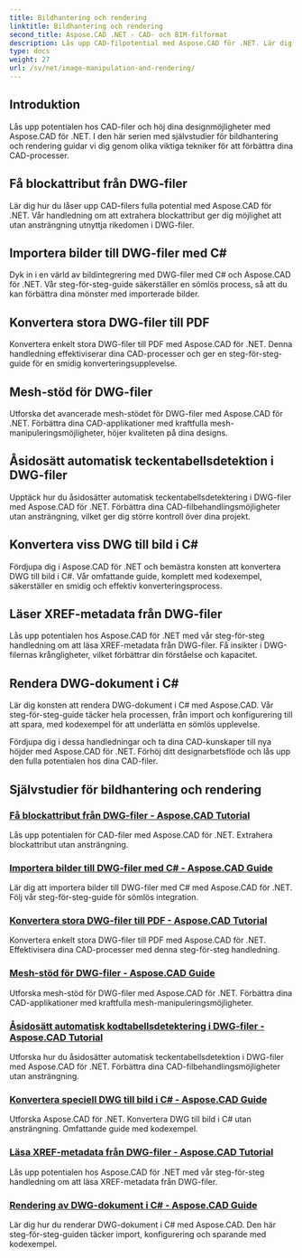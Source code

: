 ```yaml
---
title: Bildhantering och rendering
linktitle: Bildhantering och rendering
second_title: Aspose.CAD .NET - CAD- och BIM-filformat
description: Lås upp CAD-filpotential med Aspose.CAD för .NET. Lär dig extrahering av blockattribut, bildimport, DWG till PDF-konvertering, mesh-stöd och mer utan ansträngning.
type: docs
weight: 27
url: /sv/net/image-manipulation-and-rendering/
---
```


## Introduktion

Lås upp potentialen hos CAD-filer och höj dina designmöjligheter med Aspose.CAD för .NET. I den här serien med självstudier för bildhantering och rendering guidar vi dig genom olika viktiga tekniker för att förbättra dina CAD-processer.

 ## Få blockattribut från DWG-filer 
Lär dig hur du låser upp CAD-filers fulla potential med Aspose.CAD för .NET. Vår handledning om att extrahera blockattribut ger dig möjlighet att utan ansträngning utnyttja rikedomen i DWG-filer.

 ## Importera bilder till DWG-filer med C# 
Dyk in i en värld av bildintegrering med DWG-filer med C# och Aspose.CAD för .NET. Vår steg-för-steg-guide säkerställer en sömlös process, så att du kan förbättra dina mönster med importerade bilder.

 ## Konvertera stora DWG-filer till PDF 
Konvertera enkelt stora DWG-filer till PDF med Aspose.CAD för .NET. Denna handledning effektiviserar dina CAD-processer och ger en steg-för-steg-guide för en smidig konverteringsupplevelse.

 ## Mesh-stöd för DWG-filer 
Utforska det avancerade mesh-stödet för DWG-filer med Aspose.CAD för .NET. Förbättra dina CAD-applikationer med kraftfulla mesh-manipuleringsmöjligheter, höjer kvaliteten på dina designs.

 ## Åsidosätt automatisk teckentabellsdetektion i DWG-filer 
Upptäck hur du åsidosätter automatisk teckentabellsdetektering i DWG-filer med Aspose.CAD för .NET. Förbättra dina CAD-filbehandlingsmöjligheter utan ansträngning, vilket ger dig större kontroll över dina projekt.

 ## Konvertera viss DWG till bild i C# 
Fördjupa dig i Aspose.CAD för .NET och bemästra konsten att konvertera DWG till bild i C#. Vår omfattande guide, komplett med kodexempel, säkerställer en smidig och effektiv konverteringsprocess.

 ## Läser XREF-metadata från DWG-filer 
Lås upp potentialen hos Aspose.CAD för .NET med vår steg-för-steg handledning om att läsa XREF-metadata från DWG-filer. Få insikter i DWG-filernas krångligheter, vilket förbättrar din förståelse och kapacitet.

 ## Rendera DWG-dokument i C# 
Lär dig konsten att rendera DWG-dokument i C# med Aspose.CAD. Vår steg-för-steg-guide täcker hela processen, från import och konfigurering till att spara, med kodexempel för att underlätta en sömlös upplevelse.

Fördjupa dig i dessa handledningar och ta dina CAD-kunskaper till nya höjder med Aspose.CAD för .NET. Förhöj ditt designarbetsflöde och lås upp den fulla potentialen hos dina CAD-filer.
## Självstudier för bildhantering och rendering
### [Få blockattribut från DWG-filer - Aspose.CAD Tutorial](./getting-block-attributes-from-dwg/)
Lås upp potentialen för CAD-filer med Aspose.CAD för .NET. Extrahera blockattribut utan ansträngning.
### [Importera bilder till DWG-filer med C# - Aspose.CAD Guide](./importing-images-into-dwg/)
Lär dig att importera bilder till DWG-filer med C# med Aspose.CAD för .NET. Följ vår steg-för-steg-guide för sömlös integration.
### [Konvertera stora DWG-filer till PDF - Aspose.CAD Tutorial](./converting-large-dwg-files-to-pdf/)
Konvertera enkelt stora DWG-filer till PDF med Aspose.CAD för .NET. Effektivisera dina CAD-processer med denna steg-för-steg handledning.
### [Mesh-stöd för DWG-filer - Aspose.CAD Guide](./mesh-support-for-dwg/)
Utforska mesh-stöd för DWG-filer med Aspose.CAD för .NET. Förbättra dina CAD-applikationer med kraftfulla mesh-manipuleringsmöjligheter.
### [Åsidosätt automatisk kodtabellsdetektering i DWG-filer - Aspose.CAD Tutorial](./override-automatic-codepage-detection-in-dwg/)
Utforska hur du åsidosätter automatisk teckentabellsdetektion i DWG-filer med Aspose.CAD för .NET. Förbättra dina CAD-filbehandlingsmöjligheter utan ansträngning.
### [Konvertera speciell DWG till bild i C# - Aspose.CAD Guide](./converting-particular-dwg-to-image/)
Utforska Aspose.CAD för .NET. Konvertera DWG till bild i C# utan ansträngning. Omfattande guide med kodexempel.
### [Läsa XREF-metadata från DWG-filer - Aspose.CAD Tutorial](./reading-xref-metadata-from-dwg/)
Lås upp potentialen hos Aspose.CAD för .NET med vår steg-för-steg handledning om att läsa XREF-metadata från DWG-filer.
### [Rendering av DWG-dokument i C# - Aspose.CAD Guide](./rendering-dwg-documents/)
Lär dig hur du renderar DWG-dokument i C# med Aspose.CAD. Den här steg-för-steg-guiden täcker import, konfigurering och sparande med kodexempel.